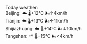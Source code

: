 Today weather:  
Beijing: ☁️   🌡️+12°C 🌬️↑4km/h  
Tianjin: ☁️   🌡️+13°C 🌬️←11km/h  
Shijiazhuang: ☁️   🌡️+14°C 🌬️↓10km/h  
Tangshan: ⛅️  🌡️+15°C 🌬️↙4km/h  
